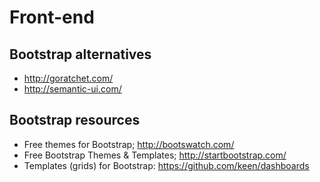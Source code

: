 # Front-end #

## Bootstrap alternatives ##

- http://goratchet.com/
- http://semantic-ui.com/

## Bootstrap resources ##

- Free themes for Bootstrap; http://bootswatch.com/
- Free Bootstrap Themes & Templates; http://startbootstrap.com/
- Templates (grids) for Bootstrap: https://github.com/keen/dashboards
